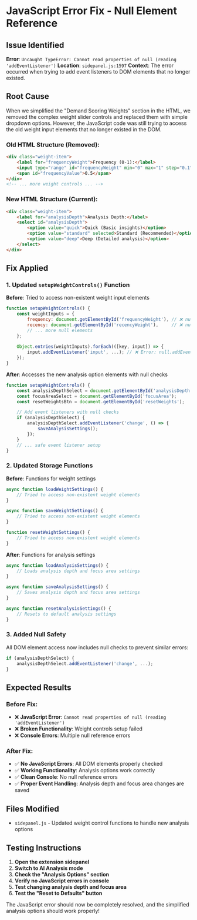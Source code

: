 # JavaScript Error Fix - Null Element Reference

## Issue Identified

**Error**: `Uncaught TypeError: Cannot read properties of null (reading 'addEventListener')`
**Location**: `sidepanel.js:1597`
**Context**: The error occurred when trying to add event listeners to DOM elements that no longer existed.

## Root Cause

When we simplified the "Demand Scoring Weights" section in the HTML, we removed the complex weight slider controls and replaced them with simple dropdown options. However, the JavaScript code was still trying to access the old weight input elements that no longer existed in the DOM.

### Old HTML Structure (Removed):
```html
<div class="weight-item">
    <label for="frequencyWeight">Frequency (0-1):</label>
    <input type="range" id="frequencyWeight" min="0" max="1" step="0.1" value="0.5">
    <span id="frequencyValue">0.5</span>
</div>
<!-- ... more weight controls ... -->
```

### New HTML Structure (Current):
```html
<div class="weight-item">
    <label for="analysisDepth">Analysis Depth:</label>
    <select id="analysisDepth">
        <option value="quick">Quick (Basic insights)</option>
        <option value="standard" selected>Standard (Recommended)</option>
        <option value="deep">Deep (Detailed analysis)</option>
    </select>
</div>
```

## Fix Applied

### 1. **Updated `setupWeightControls()` Function**

**Before**: Tried to access non-existent weight input elements
```javascript
function setupWeightControls() {
    const weightInputs = {
        frequency: document.getElementById('frequencyWeight'), // ❌ null
        recency: document.getElementById('recencyWeight'),     // ❌ null
        // ... more null elements
    };
    
    Object.entries(weightInputs).forEach(([key, input]) => {
        input.addEventListener('input', ...); // ❌ Error: null.addEventListener
    });
}
```

**After**: Accesses the new analysis option elements with null checks
```javascript
function setupWeightControls() {
    const analysisDepthSelect = document.getElementById('analysisDepth');
    const focusAreaSelect = document.getElementById('focusArea');
    const resetWeightsBtn = document.getElementById('resetWeights');

    // Add event listeners with null checks
    if (analysisDepthSelect) {
        analysisDepthSelect.addEventListener('change', () => {
            saveAnalysisSettings();
        });
    }
    // ... safe event listener setup
}
```

### 2. **Updated Storage Functions**

**Before**: Functions for weight settings
```javascript
async function loadWeightSettings() {
    // Tried to access non-existent weight elements
}

async function saveWeightSettings() {
    // Tried to access non-existent weight elements
}

function resetWeightSettings() {
    // Tried to access non-existent weight elements
}
```

**After**: Functions for analysis settings
```javascript
async function loadAnalysisSettings() {
    // Loads analysis depth and focus area settings
}

async function saveAnalysisSettings() {
    // Saves analysis depth and focus area settings
}

async function resetAnalysisSettings() {
    // Resets to default analysis settings
}
```

### 3. **Added Null Safety**

All DOM element access now includes null checks to prevent similar errors:
```javascript
if (analysisDepthSelect) {
    analysisDepthSelect.addEventListener('change', ...);
}
```

## Expected Results

### Before Fix:
- ❌ **JavaScript Error**: `Cannot read properties of null (reading 'addEventListener')`
- ❌ **Broken Functionality**: Weight controls setup failed
- ❌ **Console Errors**: Multiple null reference errors

### After Fix:
- ✅ **No JavaScript Errors**: All DOM elements properly checked
- ✅ **Working Functionality**: Analysis options work correctly
- ✅ **Clean Console**: No null reference errors
- ✅ **Proper Event Handling**: Analysis depth and focus area changes are saved

## Files Modified

- `sidepanel.js` - Updated weight control functions to handle new analysis options

## Testing Instructions

1. **Open the extension sidepanel**
2. **Switch to AI Analysis mode**
3. **Check the "Analysis Options" section**
4. **Verify no JavaScript errors in console**
5. **Test changing analysis depth and focus area**
6. **Test the "Reset to Defaults" button**

The JavaScript error should now be completely resolved, and the simplified analysis options should work properly!
